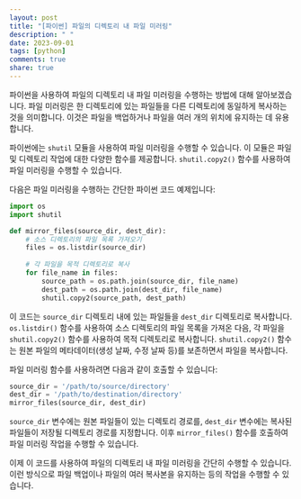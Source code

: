```yaml
---
layout: post
title: "[파이썬] 파일의 디렉토리 내 파일 미러링"
description: " "
date: 2023-09-01
tags: [python]
comments: true
share: true
---
```


파이썬을 사용하여 파일의 디렉토리 내 파일 미러링을 수행하는 방법에 대해 알아보겠습니다. 파일 미러링은 한 디렉토리에 있는 파일들을 다른 디렉토리에 동일하게 복사하는 것을 의미합니다. 이것은 파일을 백업하거나 파일을 여러 개의 위치에 유지하는 데 유용합니다. 

파이썬에는 `shutil` 모듈을 사용하여 파일 미러링을 수행할 수 있습니다. 이 모듈은 파일 및 디렉토리 작업에 대한 다양한 함수를 제공합니다. `shutil.copy2()` 함수를 사용하여 파일 미러링을 수행할 수 있습니다.

다음은 파일 미러링을 수행하는 간단한 파이썬 코드 예제입니다:

```python
import os
import shutil

def mirror_files(source_dir, dest_dir):
    # 소스 디렉토리의 파일 목록 가져오기
    files = os.listdir(source_dir)
  
    # 각 파일을 목적 디렉토리로 복사
    for file_name in files:
        source_path = os.path.join(source_dir, file_name)
        dest_path = os.path.join(dest_dir, file_name)
        shutil.copy2(source_path, dest_path)
```

이 코드는 `source_dir` 디렉토리 내에 있는 파일들을 `dest_dir` 디렉토리로 복사합니다. `os.listdir()` 함수를 사용하여 소스 디렉토리의 파일 목록을 가져온 다음, 각 파일을 `shutil.copy2()` 함수를 사용하여 목적 디렉토리로 복사합니다. `shutil.copy2()` 함수는 원본 파일의 메타데이터(생성 날짜, 수정 날짜 등)를 보존하면서 파일을 복사합니다.

파일 미러링 함수를 사용하려면 다음과 같이 호출할 수 있습니다:

```python
source_dir = '/path/to/source/directory'
dest_dir = '/path/to/destination/directory'
mirror_files(source_dir, dest_dir)
```

`source_dir` 변수에는 원본 파일들이 있는 디렉토리 경로를, `dest_dir` 변수에는 복사된 파일들이 저장될 디렉토리 경로를 지정합니다. 이후 `mirror_files()` 함수를 호출하여 파일 미러링 작업을 수행할 수 있습니다.

이제 이 코드를 사용하여 파일의 디렉토리 내 파일 미러링을 간단히 수행할 수 있습니다. 이런 방식으로 파일 백업이나 파일의 여러 복사본을 유지하는 등의 작업을 수행할 수 있습니다.